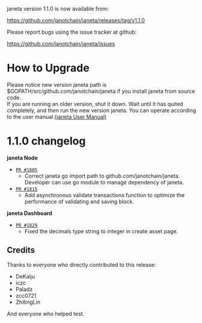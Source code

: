 janeta version 1.1.0 is now available from:

  https://github.com/janotchain/janeta/releases/tag/v1.1.0


Please report bugs using the issue tracker at github:

  https://github.com/janotchain/janeta/issues

How to Upgrade
===============

Please notice new version janeta path is $GOPATH/src/github.com/janotchain/janeta if you install janeta from source code.  
If you are running an older version, shut it down. Wait until it has quited completely, and then run the new version janeta.
You can operate according to the user manual.[(janeta User Manual)](https://janeta.io/wp-content/themes/freddo/images/wallet/janetaUsermanualV1.0_en.pdf)


1.1.0 changelog
================
__janeta Node__

+ [`PR #1805`](https://github.com/janotchain/janeta/pull/1805)
    - Correct janeta go import path to github.com/janotchain/janeta. Developer can use go module to manage dependency of janeta. 
+ [`PR #1815`](https://github.com/janotchain/janeta/pull/1815) 
    - Add asynchronous validate transactions function to optimize the performance of validating and saving block. 

__janeta Dashboard__

+ [`PR #1829`](https://github.com/janotchain/janeta/pull/1829) 
    - Fixed the decimals type string to integer in create asset page.

Credits
--------

Thanks to everyone who directly contributed to this release:

- DeKaiju
- iczc
- Paladz
- zcc0721
- ZhitingLin

And everyone who helped test.
